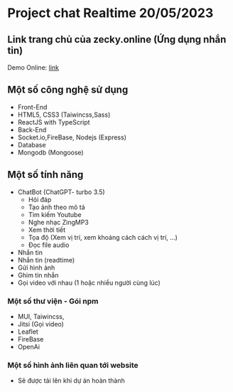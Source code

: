 # Project chat Realtime 20/05/2023
## Link trang chủ của zecky.online (Ứng dụng nhắn tin)
Demo Online: [link](https://zecky.online)
## Một số công nghệ sử dụng
* Front-End
 * HTML5, CSS3 (Taiwincss,Sass) 
 * ReactJS with TypeScript
* Back-End
 * Socket.io,FireBase, Nodejs (Express)
* Database
 * Mongodb (Mongoose)
## Một số tính năng
 * ChatBot (ChatGPT- turbo 3.5)
   * Hỏi đáp 
   * Tạo ảnh theo mô tả
   * Tìm kiếm Youtube
   * Nghe nhạc ZingMP3
   * Xem thời tiết
   * Tọa độ (Xem vị trí, xem khoảng cách cách vị trí, ...)
   * Đọc file audio
 * Nhắn tin
  * Nhắn tin (readtime)
  * Gửi hình ảnh
  * Ghim tin nhắn
  *  Gọi video với nhau (1 hoặc nhiều người cùng lúc)
 
### Một số thư viện - Gói npm

 * MUI, Taiwincss,
 * Jitsi (Gọi video)
 * Leaflet 
 * FireBase
 * OpenAi

### Một số hình ảnh liên quan tới website

- Sẽ được tải lên khi dự án hoàn thành


